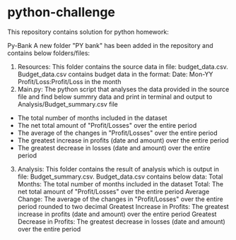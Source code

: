# python-challenge
This repository contains solution for python homework:

Py-Bank
A new folder "PY bank" has been added in the repository and contains below folders/files:
1) Resources: This folder contains the source data in file: budget_data.csv.
Budget_data.csv contains budget data in the format:
  Date: Mon-YY
  Profit/Loss:Profit/Loss in the month
2) Main.py: The python script that analyses the data provided in the source file and find below summry data and print in terminal and output to Analysis/Budget_summary.csv file
  * The total number of months included in the dataset
  * The net total amount of "Profit/Losses" over the entire period
  * The average of the changes in "Profit/Losses" over the entire period
  * The greatest increase in profits (date and amount) over the entire period
  * The greatest decrease in losses (date and amount) over the entire period
3) Analysis: This folder contains the result of analysis which is output in file: Budget_summary.csv.
Budget_data.csv contains below data:
  Total Months: The total number of months included in the dataset
  Total: The net total amount of "Profit/Losses" over the entire period
  Average  Change: The average of the changes in "Profit/Losses" over the entire period rounded to two decimal
  Greatest Increase in Profits: The greatest increase in profits (date and amount) over the entire period
  Greatest Decrease in Profits: The greatest decrease in losses (date and amount) over the entire period
